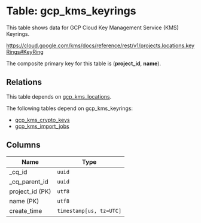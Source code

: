 # Table: gcp_kms_keyrings

This table shows data for GCP Cloud Key Management Service (KMS) Keyrings.

https://cloud.google.com/kms/docs/reference/rest/v1/projects.locations.keyRings#KeyRing

The composite primary key for this table is (**project_id**, **name**).

## Relations

This table depends on [gcp_kms_locations](gcp_kms_locations.md).

The following tables depend on gcp_kms_keyrings:
  - [gcp_kms_crypto_keys](gcp_kms_crypto_keys.md)
  - [gcp_kms_import_jobs](gcp_kms_import_jobs.md)

## Columns

| Name          | Type          |
| ------------- | ------------- |
|_cq_id|`uuid`|
|_cq_parent_id|`uuid`|
|project_id (PK)|`utf8`|
|name (PK)|`utf8`|
|create_time|`timestamp[us, tz=UTC]`|